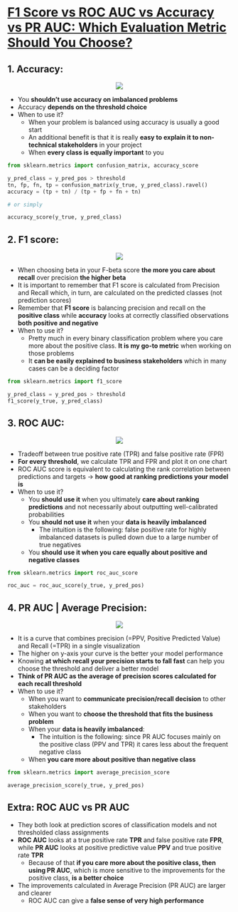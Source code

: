# [F1 Score vs ROC AUC vs Accuracy vs PR AUC: Which Evaluation Metric Should You Choose?](https://neptune.ai/blog/f1-score-accuracy-roc-auc-pr-auc)

## 1. Accuracy:

<p align="center">
  <img src="https://i2.wp.com/neptune.ai/wp-content/uploads/acc_eq.png?fit=422%2C84&ssl=1">
</p>

- You **shouldn’t use accuracy on imbalanced problems**
- Accuracy **depends on the threshold choice**
- When to use it?
  - When your problem is balanced using accuracy is usually a good start
  - An additional benefit is that it is really **easy to explain it to non-technical stakeholders** in your project
  - When **every class is equally important** to you

```python
from sklearn.metrics import confusion_matrix, accuracy_score

y_pred_class = y_pred_pos > threshold
tn, fp, fn, tp = confusion_matrix(y_true, y_pred_class).ravel()
accuracy = (tp + tn) / (tp + fp + fn + tn)

# or simply

accuracy_score(y_true, y_pred_class)
```


## 2. F1 score:
<p align="center">
  <img src="https://i1.wp.com/neptune.ai/wp-content/uploads/fbeta_eq.png?fit=604%2C88&ssl=1">
</p>

- When choosing beta in your F-beta score **the more you care about recall** over precision **the higher beta**
- It is important to remember that F1 score is calculated from Precision and Recall which, in turn, are calculated on the predicted classes (not prediction scores)
- Remember that **F1 score** is balancing precision and recall on the **positive class** while **accuracy** looks at correctly classified observations **both positive and negative**
- When to use it?
  - Pretty much in every binary classification problem where you care more about the positive class. **It is my go-to metric** when working on those problems
  - It **can be easily explained to business stakeholders** which in many cases can be a deciding factor

```python
from sklearn.metrics import f1_score

y_pred_class = y_pred_pos > threshold
f1_score(y_true, y_pred_class)
```


## 3. ROC AUC:
<p align="center">
  <img src="https://i1.wp.com/neptune.ai/wp-content/uploads/roc_auc_curve.png?fit=1024%2C768&ssl=1">
</p>

- Tradeoff between true positive rate (TPR) and false positive rate (FPR)
- **For every threshold**, we calculate TPR and FPR and plot it on one chart
- ROC AUC score is equivalent to calculating the rank correlation between predictions and targets → **how good at ranking predictions your model is**
- When to use it?
  - You **should use it** when you ultimately **care about ranking predictions** and not necessarily about outputting well-calibrated probabilities
  - You **should not use it** when your **data is heavily imbalanced**
    - The intuition is the following: false positive rate for highly imbalanced datasets is pulled down due to a large number of true negatives
  - You **should use it when you care equally about positive and negative classes**
```python
from sklearn.metrics import roc_auc_score

roc_auc = roc_auc_score(y_true, y_pred_pos)
```


## 4. PR AUC | Average Precision:
<p align="center">
  <img src="https://i1.wp.com/neptune.ai/wp-content/uploads/prec_rec_curve.png?fit=1024%2C768&ssl=1">
</p>

- It is a curve that combines precision (=PPV, Positive Predicted Value) and Recall (=TPR) in a single visualization
- The higher on y-axis your curve is the better your model performance
- Knowing **at which recall your precision starts to fall fast** can help you choose the threshold and deliver a better model
- **Think of PR AUC as the average of precision scores calculated for each recall threshold**
- When to use it?
  - When you want to **communicate precision/recall decision** to other stakeholders
  - When you want to **choose the threshold that fits the business problem**
  - When your **data is heavily imbalanced**:
    - The intuition is the following: since PR AUC focuses mainly on the positive class (PPV and TPR) it cares less about the frequent negative class
  - When **you care more about positive than negative class**
```python
from sklearn.metrics import average_precision_score

average_precision_score(y_true, y_pred_pos)
```

## Extra: ROC AUC vs PR AUC
- They both look at prediction scores of classification models and not thresholded class assignments
- **ROC AUC** looks at a true positive rate **TPR** and false positive rate **FPR**, while **PR AUC** looks at positive predictive value **PPV** and true positive rate **TPR**
  - Because of that **if you care more about the positive class, then using PR AUC**, which is more sensitive to the improvements for the positive class, **is a better choice**
- The improvements calculated in Average Precision (PR AUC) are larger and clearer
  - ROC AUC can give a **false sense of very high performance**
